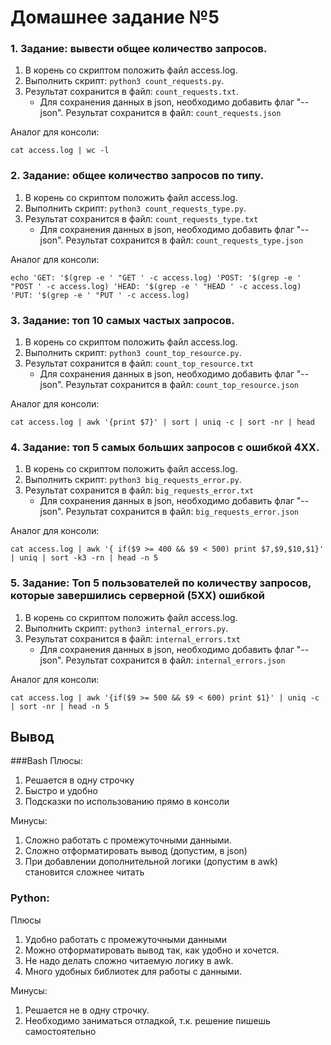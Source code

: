 # Домашнее задание №5

### 1. Задание: вывести общее количество запросов. 

1. В корень со скриптом положить файл access.log.
2. Выполнить скрипт: `python3 count_requests.py`.
3. Результат сохранится в файл: `count_requests.txt`.
   * Для сохранения данных в json, необходимо добавить флаг "--json". 
Результат сохранится в файл: `count_requests.json`

Аналог для консоли: 
```shell script
cat access.log | wc -l
```

### 2. Задание: общее количество запросов по типу.

1. В корень со скриптом положить файл access.log.
2. Выполнить скрипт: `python3 count_requests_type.py`.
3. Результат сохранится в файл: `count_requests_type.txt` 
   * Для сохранения данных в json, необходимо добавить флаг "--json". Результат сохранится в файл: `count_requests_type.json`
    
Аналог для консоли: 
```shell script
echo 'GET: '$(grep -e ' "GET ' -c access.log) 'POST: '$(grep -e ' "POST ' -c access.log) 'HEAD: '$(grep -e ' "HEAD ' -c access.log) 'PUT: '$(grep -e ' "PUT ' -c access.log)
```

### 3. Задание: топ 10 самых частых запросов.

1. В корень со скриптом положить файл access.log.
2. Выполнить скрипт: `python3 count_top_resource.py`.
3. Результат сохранится в файл: `count_top_resource.txt`
    * Для сохранения данных в json, необходимо добавить флаг "--json". Результат сохранится в файл: `count_top_resource.json`
    
Аналог для консоли: 
```shell script
cat access.log | awk '{print $7}' | sort | uniq -c | sort -nr | head
```

### 4. Задание: топ 5 самых больших запросов с ошибкой 4XX.

1. В корень со скриптом положить файл access.log.
2. Выполнить скрипт: `python3 big_requests_error.py`.
3. Результат сохранится в файл: `big_requests_error.txt`
    * Для сохранения данных в json, необходимо добавить флаг "--json". Результат сохранится в файл: `big_requests_error.json`
    
Аналог для консоли:  
```shell script
cat access.log | awk '{ if($9 >= 400 && $9 < 500) print $7,$9,$10,$1}' | uniq | sort -k3 -rn | head -n 5
```

### 5. Задание: Топ 5 пользователей по количеству запросов, которые завершились серверной (5ХХ) ошибкой
1. В корень со скриптом положить файл access.log.
2. Выполнить скрипт: `python3 internal_errors.py`.
3. Результат сохранится в файл: `internal_errors.txt`
    * Для сохранения данных в json, необходимо добавить флаг "--json". Результат сохранится в файл: `internal_errors.json`
    
Аналог для консоли: 
```shell script
cat access.log | awk '{if($9 >= 500 && $9 < 600) print $1}' | uniq -c | sort -nr | head -n 5
```

## Вывод

###Bash
Плюсы: 
1. Решается в одну строчку
2. Быстро и удобно
3. Подсказки по использованию прямо в консоли

Минусы: 
1. Сложно работать с промежуточными данными.
2. Сложно отформатировать вывод (допустим, в json)
3. При добавлении дополнительной логики (допустим в awk) становится сложнее читать

### Python:
Плюсы 
1. Удобно работать с промежуточными данными
2. Можно отформатировать вывод так, как удобно и хочется. 
3. Не надо делать сложно читаемую логику в awk.
4. Много удобных библиотек для работы с данными.

Минусы:
1. Решается не в одну строчку. 
2. Необходимо заниматься отладкой, т.к. решение пишешь самостоятельно
